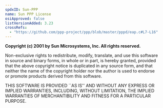 ```yaml
---
spdxID: Sun-PPP
name: Sun PPP License
osiApproved: false
listVersionAdded: 3.23
crossRefs: 
  - "https://github.com/ppp-project/ppp/blob/master/pppd/eap.c#L7-L16"
---
```


**Copyright (c) 2001 by Sun Microsystems, Inc. All rights reserved.**

Non-exclusive rights to redistribute, modify, translate, and use this software in source and binary forms, in whole or in part, is hereby granted, provided that the above copyright notice is duplicated in any source form, and that neither the name of the copyright holder nor the author is used to endorse or promote products derived from this software.

THIS SOFTWARE IS PROVIDED ``AS IS'' AND WITHOUT ANY EXPRESS OR IMPLIED WARRANTIES, INCLUDING, WITHOUT LIMITATION, THE IMPLIED WARRANTIES OF MERCHANTIBILITY AND FITNESS FOR A PARTICULAR PURPOSE.
